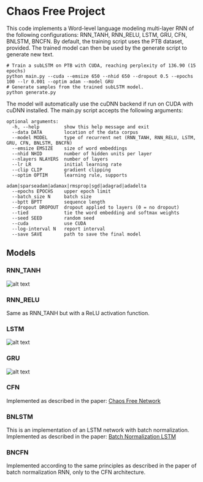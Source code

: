 # Chaos Free Project

This code implements a Word-level language modeling multi-layer RNN of the following configurations: RNN_TANH, RNN_RELU, LSTM, GRU, CFN, BNLSTM, BNCFN.
By default, the training script uses the PTB dataset, provided. 
The trained model can then be used by the generate script to generate new text.

```
# Train a subLSTM on PTB with CUDA, reaching perplexity of 136.90 (15 epochs)
python main.py --cuda --emsize 650 --nhid 650 --dropout 0.5 --epochs 100 --lr 0.001 --optim adam --model GRU
# Generate samples from the trained subLSTM model.
python generate.py
```

The model will automatically use the cuDNN backend if run on CUDA with cuDNN installed.
The main.py script accepts the following arguments:
```
optional arguments:
  -h, --help         show this help message and exit
  --data DATA        location of the data corpus
  --model MODEL      type of recurrent net (RNN_TANH, RNN_RELU, LSTM, GRU, CFN, BNLSTM, BNCFN)
  --emsize EMSIZE    size of word embeddings
  --nhid NHID        number of hidden units per layer
  --nlayers NLAYERS  number of layers
  --lr LR            initial learning rate
  --clip CLIP        gradient clipping
  --optim OPTIM      learning rule, supports
                     adam|sparseadam|adamax|rmsprop|sgd|adagrad|adadelta
  --epochs EPOCHS    upper epoch limit
  --batch_size N     batch size
  --bptt BPTT        sequence length
  --dropout DROPOUT  dropout applied to layers (0 = no dropout)
  --tied             tie the word embedding and softmax weights
  --seed SEED        random seed
  --cuda             use CUDA
  --log-interval N   report interval
  --save SAVE        path to save the final model
  ```
  
  ## Models
  
  ### RNN_TANH
  ![alt text](https://datascience-enthusiast.com/figures/rnn_step_forward.png)

  ### RNN_RELU
  Same as RNN_TANH but with a ReLU activation function.
  ### LSTM
  ![alt text](https://i.stack.imgur.com/aTDpS.png)
  ### GRU
  ![alt text](https://colah.github.io/posts/2015-08-Understanding-LSTMs/img/LSTM3-var-GRU.png)
  ### CFN
  Implemented as described in the paper: [Chaos Free Network](https://openreview.net/pdf?id=S1dIzvclg)
  ### BNLSTM
  This is an implementation of an LSTM network with batch normalization. Implemented as described in the paper: [Batch Normalization LSTM](https://arxiv.org/abs/1603.09025)
  ### BNCFN
  Implemented according to the same principles as described in the paper of batch normalization RNN, only to the CFN architecture.
  
